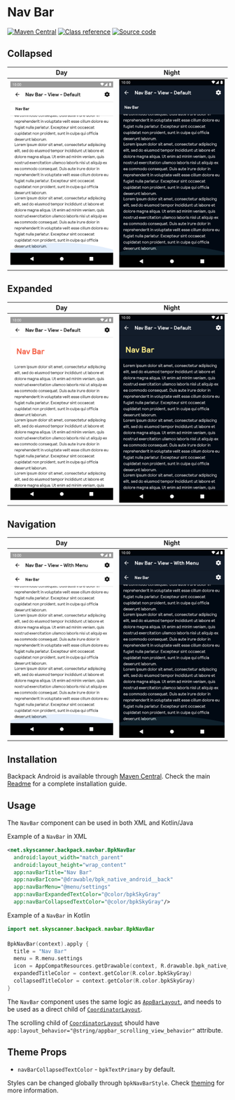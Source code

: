 # Nav Bar

[![Maven Central](https://img.shields.io/maven-central/v/net.skyscanner.backpack/backpack-android)](https://search.maven.org/artifact/net.skyscanner.backpack/backpack-android)
[![Class reference](https://img.shields.io/badge/Class%20reference-Android-blue)](https://backpack.github.io/android/Backpack/net.skyscanner.backpack.navbar)
[![Source code](https://img.shields.io/badge/Source%20code-GitHub-lightgrey)](https://github.com/Skyscanner/backpack-android/tree/main/Backpack/src/main/java/net/skyscanner/backpack/navbar)

## Collapsed

| Day | Night |
| --- | --- |
| ![Collapsed NavBar component](https://raw.githubusercontent.com/Skyscanner/backpack-android/main/docs/view/NavBar/screenshots/collapsed.png) |![Collapsed NavBar component - dark mode](https://raw.githubusercontent.com/Skyscanner/backpack-android/main/docs/view/NavBar/screenshots/collapsed_dm.png) |

## Expanded

| Day | Night |
| --- | --- |
| ![Expanded NavBar component](https://raw.githubusercontent.com/Skyscanner/backpack-android/main/docs/view/NavBar/screenshots/expanded.png) |![Expanded NavBar component - dark mode](https://raw.githubusercontent.com/Skyscanner/backpack-android/main/docs/view/NavBar/screenshots/expanded_dm.png) |

## Navigation

| Day | Night |
| --- | --- |
| ![Navigation NavBar component](https://raw.githubusercontent.com/Skyscanner/backpack-android/main/docs/view/NavBar/screenshots/navigation.png) |![Navigation NavBar component - dark mode](https://raw.githubusercontent.com/Skyscanner/backpack-android/main/docs/view/NavBar/screenshots/navigation_dm.png) |

## Installation

Backpack Android is available through [Maven Central](https://search.maven.org/artifact/net.skyscanner.backpack/backpack-android). Check the main [Readme](https://github.com/skyscanner/backpack-android#installation) for a complete installation guide.

## Usage

The `NavBar` component can be used in both XML and Kotlin/Java

Example of a `NavBar` in XML

```xml
<net.skyscanner.backpack.navbar.BpkNavBar
  android:layout_width="match_parent"
  android:layout_height="wrap_content"
  app:navBarTitle="Nav Bar"
  app:navBarIcon="@drawable/bpk_native_android__back"
  app:navBarMenu="@menu/settings"
  app:navBarExpandedTextColor="@color/bpkSkyGray"
  app:navBarCollapsedTextColor="@color/bpkSkyGray"/>
```

Example of a `NavBar` in Kotlin

```Kotlin
import net.skyscanner.backpack.navbar.BpkNavBar

BpkNavBar(context).apply {
  title = "Nav Bar"
  menu = R.menu.settings
  icon = AppCompatResources.getDrawable(context, R.drawable.bpk_native_android__back)
  expandedTitleColor = context.getColor(R.color.bpkSkyGray)
  collapsedTitleColor = context.getColor(R.color.bpkSkyGray)
}
```

The `NavBar` component uses the same logic as [`AppBarLayout`](https://developer.android.com/reference/android/support/design/widget/AppBarLayout),
and needs to be used as a direct child of [`CoordinatorLayout`](https://developer.android.com/reference/android/support/design/widget/CoordinatorLayout).

The scrolling child of [`CoordinatorLayout`](https://developer.android.com/reference/android/support/design/widget/CoordinatorLayout) should have
`app:layout_behavior="@string/appbar_scrolling_view_behavior"` attribute.

## Theme Props

- `navBarCollapsedTextColor` - `bpkTextPrimary` by default.

Styles can be changed globally through `bpkNavBarStyle`. Check [theming](https://github.com/Skyscanner/backpack-android/blob/main/docs/view/THEMING.md) for more information.
